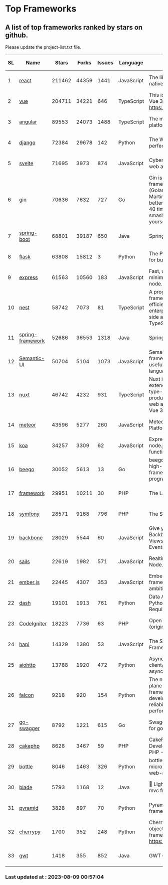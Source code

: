# Top Frameworks
## A list of top frameworks ranked by stars on github.  
Please update the project-list.txt file.

| SL| Name  | Stars| Forks| Issues | Language | Description | Last Commit |
| --| ------| -----| ---- | ------ | -------- | ----------- | ----------- |
| 1 | [react](https://github.com/facebook/react) | 211462 | 44359 | 1441 | JavaScript | The library for web and native user interfaces | 2023-08-08 18:11:11 |
| 2 | [vue](https://github.com/vuejs/vue) | 204711 | 34221 | 646 | TypeScript | This is the repo for Vue 2. For Vue 3, go to https://github.com/vuejs/core | 2023-04-27 09:43:19 |
| 3 | [angular](https://github.com/angular/angular) | 89553 | 24073 | 1488 | TypeScript | The modern web developer’s platform | 2023-08-08 20:58:48 |
| 4 | [django](https://github.com/django/django) | 72384 | 29678 | 142 | Python | The Web framework for perfectionists with deadlines. | 2023-08-08 16:57:15 |
| 5 | [svelte](https://github.com/sveltejs/svelte) | 71695 | 3973 | 874 | JavaScript | Cybernetically enhanced web apps | 2023-08-07 07:35:16 |
| 6 | [gin](https://github.com/gin-gonic/gin) | 70636 | 7632 | 727 | Go | Gin is a HTTP web framework written in Go (Golang). It features a Martini-like API with much better performance -- up to 40 times faster. If you need smashing performance, get yourself some Gin. | 2023-08-04 02:58:46 |
| 7 | [spring-boot](https://github.com/spring-projects/spring-boot) | 68801 | 39187 | 650 | Java | Spring Boot | 2023-08-08 16:10:59 |
| 8 | [flask](https://github.com/pallets/flask) | 63808 | 15812 | 3 | Python | The Python micro framework for building web applications. | 2023-08-01 16:59:06 |
| 9 | [express](https://github.com/expressjs/express) | 61563 | 10560 | 183 | JavaScript | Fast, unopinionated, minimalist web framework for node. | 2023-05-16 01:53:48 |
| 10 | [nest](https://github.com/nestjs/nest) | 58742 | 7073 | 81 | TypeScript | A progressive Node.js framework for building efficient, scalable, and enterprise-grade server-side applications with TypeScript/JavaScript 🚀 | 2023-08-07 06:42:45 |
| 11 | [spring-framework](https://github.com/spring-projects/spring-framework) | 52686 | 36553 | 1318 | Java | Spring Framework | 2023-08-08 18:12:08 |
| 12 | [Semantic-UI](https://github.com/Semantic-Org/Semantic-UI) | 50704 | 5104 | 1073 | JavaScript | Semantic is a UI component framework based around useful principles from natural language. | 2023-01-11 17:05:32 |
| 13 | [nuxt](https://github.com/nuxt/nuxt) | 46742 | 4232 | 931 | TypeScript | Nuxt is an intuitive and extendable way to create type-safe, performant and production-grade full-stack web apps and websites with Vue 3. | 2023-08-08 21:32:13 |
| 14 | [meteor](https://github.com/meteor/meteor) | 43596 | 5277 | 260 | JavaScript | Meteor, the JavaScript App Platform | 2023-08-04 14:38:41 |
| 15 | [koa](https://github.com/koajs/koa) | 34257 | 3309 | 62 | JavaScript | Expressive middleware for node.js using ES2017 async functions | 2023-05-17 07:50:49 |
| 16 | [beego](https://github.com/beego/beego) | 30052 | 5613 | 13 | Go | beego is an open-source, high-performance web framework for the Go programming language. | 2023-07-31 15:08:36 |
| 17 | [framework](https://github.com/laravel/framework) | 29951 | 10211 | 30 | PHP | The Laravel Framework. | 2023-08-08 15:41:13 |
| 18 | [symfony](https://github.com/symfony/symfony) | 28571 | 9168 | 796 | PHP | The Symfony PHP framework | 2023-08-08 14:06:55 |
| 19 | [backbone](https://github.com/jashkenas/backbone) | 28029 | 5544 | 60 | JavaScript | Give your JS App some Backbone with Models, Views, Collections, and Events | 2023-07-28 19:23:02 |
| 20 | [sails](https://github.com/balderdashy/sails) | 22619 | 1982 | 571 | JavaScript | Realtime MVC Framework for Node.js | 2023-07-21 23:31:37 |
| 21 | [ember.js](https://github.com/emberjs/ember.js) | 22445 | 4307 | 353 | JavaScript | Ember.js - A JavaScript framework for creating ambitious web applications | 2023-08-07 15:41:30 |
| 22 | [dash](https://github.com/plotly/dash) | 19101 | 1913 | 761 | Python | Data Apps & Dashboards for Python. No JavaScript Required. | 2023-07-25 15:55:07 |
| 23 | [CodeIgniter](https://github.com/bcit-ci/CodeIgniter) | 18223 | 7736 | 63 | PHP | Open Source PHP Framework (originally from EllisLab) | 2023-04-07 17:57:13 |
| 24 | [hapi](https://github.com/hapijs/hapi) | 14329 | 1380 | 53 | JavaScript | The Simple, Secure Framework Developers Trust | 2023-04-24 22:09:20 |
| 25 | [aiohttp](https://github.com/aio-libs/aiohttp) | 13788 | 1920 | 472 | Python | Asynchronous HTTP client/server framework for asyncio and Python | 2023-08-08 13:13:22 |
| 26 | [falcon](https://github.com/falconry/falcon) | 9218 | 920 | 154 | Python | The no-magic web data plane API and microservices framework for Python developers, with a focus on reliability, correctness, and performance at scale. | 2023-07-18 11:41:57 |
| 27 | [go-swagger](https://github.com/go-swagger/go-swagger) | 8792 | 1221 | 615 | Go | Swagger 2.0 implementation for go | 2023-07-24 18:20:14 |
| 28 | [cakephp](https://github.com/cakephp/cakephp) | 8628 | 3467 | 59 | PHP | CakePHP: The Rapid Development Framework for PHP - Official Repository | 2023-08-05 15:33:05 |
| 29 | [bottle](https://github.com/bottlepy/bottle) | 8046 | 1463 | 326 | Python | bottle.py is a fast and simple micro-framework for python web-applications. | 2022-09-05 15:24:52 |
| 30 | [blade](https://github.com/lets-blade/blade) | 5793 | 1168 | 12 | Java | :rocket: Lightning fast and elegant mvc framework for Java8 | 2023-06-16 05:18:49 |
| 31 | [pyramid](https://github.com/Pylons/pyramid) | 3828 | 897 | 70 | Python | Pyramid - A Python web framework | 2023-05-11 06:49:29 |
| 32 | [cherrypy](https://github.com/cherrypy/cherrypy) | 1700 | 352 | 248 | Python | CherryPy is a pythonic, object-oriented HTTP framework.      https://cherrypy.dev | 2023-08-04 13:52:17 |
| 33 | [gwt](https://github.com/gwtproject/gwt) | 1418 | 355 | 852 | Java | GWT Open Source Project | 2023-07-03 13:48:40 |

### Last updated at : 2023-08-09 00:57:04
